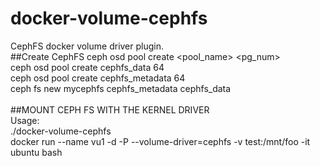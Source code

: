 # docker-volume-cephfs<br>
CephFS docker volume driver plugin.<br>
##Create CephFS
ceph osd pool create <pool_name> <pg_num>  <br>
ceph osd pool create cephfs_data 64 <br>
ceph osd pool create cephfs_metadata 64 <br>
ceph fs new mycephfs cephfs_metadata cephfs_data <br>  
##MOUNT CEPH FS WITH THE KERNEL DRIVER<br>
Usage:<br>
./docker-volume-cephfs<br>
docker run --name vu1  -d -P --volume-driver=cephfs -v test:/mnt/foo -it ubuntu bash<br>
